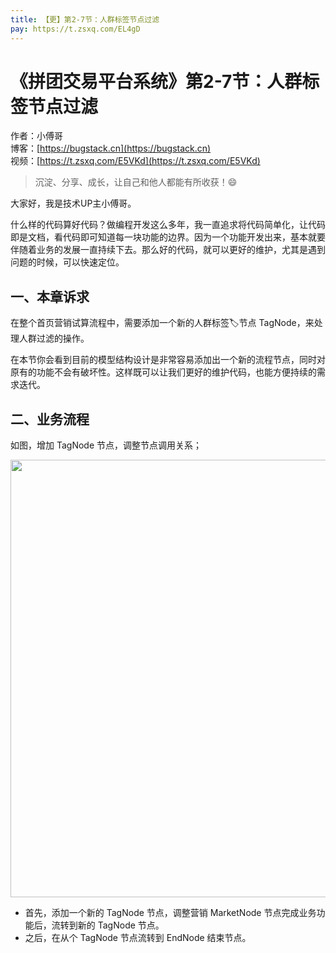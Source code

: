 ```yaml
---
title: 【更】第2-7节：人群标签节点过滤
pay: https://t.zsxq.com/EL4gD
---
```


# 《拼团交易平台系统》第2-7节：人群标签节点过滤

作者：小傅哥
<br/>博客：[https://bugstack.cn](https://bugstack.cn)
<br/>视频：[https://t.zsxq.com/E5VKd](https://t.zsxq.com/E5VKd)

> 沉淀、分享、成长，让自己和他人都能有所收获！😄

大家好，我是技术UP主小傅哥。

什么样的代码算好代码？做编程开发这么多年，我一直追求将代码简单化，让代码即是文档，看代码即可知道每一块功能的边界。因为一个功能开发出来，基本就要伴随着业务的发展一直持续下去。那么好的代码，就可以更好的维护，尤其是遇到问题的时候，可以快速定位。

## 一、本章诉求

在整个首页营销试算流程中，需要添加一个新的人群标签🏷节点 TagNode，来处理人群过滤的操作。

在本节你会看到目前的模型结构设计是非常容易添加出一个新的流程节点，同时对原有的功能不会有破坏性。这样既可以让我们更好的维护代码，也能方便持续的需求迭代。

## 二、业务流程

如图，增加 TagNode 节点，调整节点调用关系；

<div align="center">
    <img src="https://bugstack.cn/images/article/project/group-buy-market/group-buy-market-2-7-01.png" width="700px">
</div>

- 首先，添加一个新的 TagNode 节点，调整营销 MarketNode 节点完成业务功能后，流转到新的 TagNode 节点。
- 之后，在从个 TagNode 节点流转到 EndNode 结束节点。